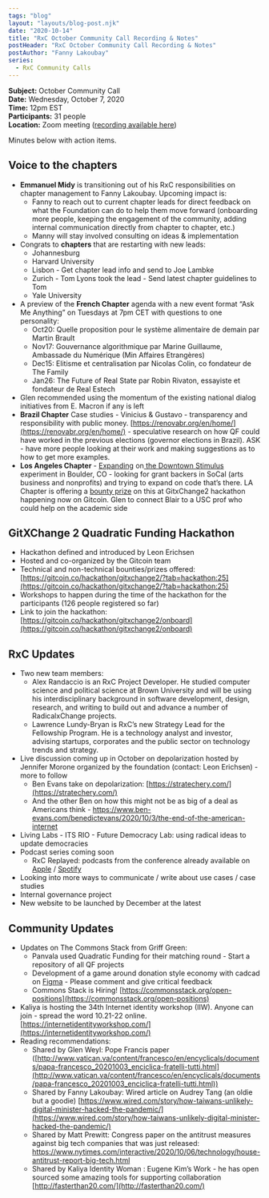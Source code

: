 ```yaml
---
tags: "blog"
layout: "layouts/blog-post.njk"
date: "2020-10-14"
title: "RxC October Community Call Recording & Notes"
postHeader: "RxC October Community Call Recording & Notes"
postAuthor: "Fanny Lakoubay"
series:
  - RxC Community Calls
---
```


**Subject:** October Community Call<br/>
**Date:** Wednesday, October 7, 2020<br/>
**Time:** 12pm EST<br/>
**Participants:** 31 people<br/>
**Location:** Zoom meeting ([recording available here](https://youtu.be/2P8QhuDZqOE))

Minutes below with action items.

## Voice to the chapters

- **Emmanuel Midy** is transitioning out of his RxC responsibilities on chapter management to Fanny Lakoubay. Upcoming impact is:
  - Fanny to reach out to current chapter leads for direct feedback on what the Foundation can do to help them move forward (onboarding more people, keeping the engagement of the community, adding internal communication directly from chapter to chapter, etc.)
  - Manny will stay involved consulting on ideas & implementation
- Congrats to **chapters** that are restarting with new leads:
  - Johannesburg
  - Harvard University
  - Lisbon - Get chapter lead info and send to Joe Lambke
  - Zurich - Tom Lyons took the lead - Send latest chapter guidelines to Tom
  - Yale University
- A preview of the **French Chapter** agenda with a new event format “Ask Me Anything” on Tuesdays at 7pm CET with questions to one personality:
  - Oct20: Quelle proposition pour le système alimentaire de demain par Martin Brault
  - Nov17: Gouvernance algorithmique par Marine Guillaume, Ambassade du Numérique (Min Affaires Etrangères)
  - Dec15: Elitisme et centralisation par Nicolas Colin, co fondateur de The Family
  - Jan26: The Future of Real State par Robin Rivaton, essayiste et fondateur de Real Estech
- Glen recommended using the momentum of the existing national dialog initiatives from E. Macron if any is left
- **Brazil Chapter** Case studies - Vinicius & Gustavo - transparency and responsibility with public money. [https://renovabr.org/en/home/](https://renovabr.org/en/home/) - speculative research on how QF could have worked in the previous elections (governor elections in Brazil). ASK - have more people looking at their work and making suggestions as to how to get more examples.
- **Los Angeles Chapter** - [Expanding](https://gitcoin.co/issue/RxCLosAngeles/downtownstimulus/1/100023822) on[ the Downtown Stimulus](https://www.downtownstimulus.com/) experiment in Boulder, CO - looking for grant backers in SoCal (arts business and nonprofits) and trying to expand on code that’s there. LA Chapter is offering a [bounty prize](https://gitcoin.co/issue/RxCLosAngeles/downtownstimulus/1/100023822) on this at GitxChange2 hackathon happening now on Gitcoin. Glen to connect Blair to a USC prof who could help on the academic side

## GitXChange 2 Quadratic Funding Hackathon

- Hackathon defined and introduced by Leon Erichsen
- Hosted and co-organized by the Gitcoin team
- Technical and non-technical bounties/prizes offered: [https://gitcoin.co/hackathon/gitxchange2/?tab=hackathon:25](https://gitcoin.co/hackathon/gitxchange2/?tab=hackathon:25)
- Workshops to happen during the time of the hackathon for the participants (126 people registered so far)
- Link to join the hackathon: [https://gitcoin.co/hackathon/gitxchange2/onboard](https://gitcoin.co/hackathon/gitxchange2/onboard)

## RxC Updates

- Two new team members:
  - Alex Randaccio is an RxC Project Developer. He studied computer science and political science at Brown University and will be using his interdisciplinary background in software development, design, research, and writing to build out and advance a number of RadicalxChange projects.
  - Lawrence Lundy-Bryan is RxC’s new Strategy Lead for the Fellowship Program. He is a technology analyst and investor, advising startups, corporates and the public sector on technology trends and strategy.
- Live discussion coming up in October on depolarization hosted by Jennifer Morone organized by the foundation (contact: Leon Erichsen) - more to follow
  - Ben Evans take on depolarization: [https://stratechery.com/](https://stratechery.com/)
  - And the other Ben on how this might not be as big of a deal as Americans think - https://www.ben-evans.com/benedictevans/2020/10/3/the-end-of-the-american-internet
- Living Labs - ITS RIO - Future Democracy Lab: using radical ideas to update democracies
- Podcast series coming soon
  - RxC Replayed: podcasts from the conference already available on [Apple](https://podcasts.apple.com/de/podcast/radicalxchange-replayed/id1528842651) / [Spotify](https://open.spotify.com/show/1mGxPVe7CwVcpNHaR2MUcV?si=b6NUTQgdRTOiizG_3RElOg)
- Looking into more ways to communicate / write about use cases / case studies
- Internal governance project
- New website to be launched by December at the latest

## Community Updates

- Updates on The Commons Stack from Griff Green:
  - Panvala used Quadratic Funding for their matching round - Start a repository of all QF projects
  - Development of a game around donation style economy with cadcad on [Figma](https://www.figma.com/proto/cuFTOOajO4aouz4SLnIINz/Commons-Simulator) - Please comment and give critical feedback
  - Commons Stack is Hiring! [https://commonsstack.org/open-positions](https://commonsstack.org/open-positions)
- Kaliya is hosting the 34th Internet identity workshop (IIW). Anyone can join - spread the word 10.21-22 online. [https://internetidentityworkshop.com/](https://internetidentityworkshop.com/)
- Reading recommendations:
  - Shared by Glen Weyl: Pope Francis paper ([http://www.vatican.va/content/francesco/en/encyclicals/documents/papa-francesco_20201003_enciclica-fratelli-tutti.html](http://www.vatican.va/content/francesco/en/encyclicals/documents/papa-francesco_20201003_enciclica-fratelli-tutti.html))
  - Shared by Fanny Lakoubay: Wired article on Audrey Tang (an oldie but a goodie) [https://www.wired.com/story/how-taiwans-unlikely-digital-minister-hacked-the-pandemic/](https://www.wired.com/story/how-taiwans-unlikely-digital-minister-hacked-the-pandemic/)
  - Shared by Matt Prewitt: Congress paper on the antitrust measures against big tech companies that was just released: https://www.nytimes.com/interactive/2020/10/06/technology/house-antitrust-report-big-tech.html
  - Shared by Kaliya Identity Woman : Eugene Kim’s Work - he has open sourced some amazing tools for supporting collaboration [http://fasterthan20.com/](http://fasterthan20.com/)
